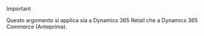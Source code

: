 > [!IMPORTANT]
> Questo argomento si applica sia a Dynamics 365 Retail che a Dynamics 365 Commerce (Anteprima).
